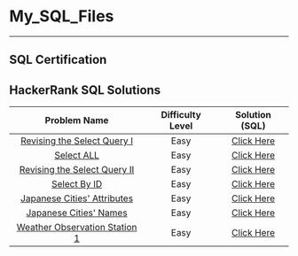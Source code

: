 # My_SQL_Files
---
## SQL Certification 
## HackerRank SQL Solutions

 | Problem Name     |Difficulty Level|                     Solution (SQL)|
 | :-: |:-:| :-: | 
 | [Revising the Select Query I](https://www.hackerrank.com/challenges/revising-the-select-query/problem?isFullScreen=true) | Easy|[Click Here](https://github.com/abhinandanraj/My_SQL_Files/blob/main/HackerRank%20SQL%20Solutions/Revising%20the%20Select%20Query%20I.sql)|
 | [Select ALL](https://www.hackerrank.com/challenges/revising-the-select-query/problem?isFullScreen=true) | Easy|[Click Here](https://github.com/abhinandanraj/My_SQL_Files/blob/main/HackerRank%20SQL%20Solutions/Select%20ALL.sql)|
| [Revising the Select Query II](https://www.hackerrank.com/challenges/revising-the-select-query-2/problem?isFullScreen=true) | Easy|[Click Here](https://github.com/abhinandanraj/My_SQL_Files/blob/main/HackerRank%20SQL%20Solutions/Revising%20the%20Select%20Query%20II.sql)| 
| [Select By ID](https://www.hackerrank.com/challenges/select-by-id/problem?isFullScreen=true) | Easy|[Click Here](https://github.com/abhinandanraj/My_SQL_Files/blob/main/HackerRank%20SQL%20Solutions/Select%20By%20ID.sql)| 
| [Japanese Cities' Attributes](https://www.hackerrank.com/challenges/japanese-cities-attributes/problem?isFullScreen=true) | Easy|[Click Here](https://github.com/abhinandanraj/My_SQL_Files/blob/main/HackerRank%20SQL%20Solutions/Japanese%20Cities'%20Attributes.sql)|
| [Japanese Cities' Names](https://www.hackerrank.com/challenges/japanese-cities-name/problem?isFullScreen=true) | Easy|[Click Here](https://github.com/abhinandanraj/My_SQL_Files/blob/main/HackerRank%20SQL%20Solutions/Japanese%20Cities'%20Names.SQL)|
| [Weather Observation Station 1](https://www.hackerrank.com/challenges/weather-observation-station-1/problem?isFullScreen=true) | Easy|[Click Here](https://github.com/abhinandanraj/My_SQL_Files/blob/main/HackerRank%20SQL%20Solutions/Weather%20Observation%20Station%201.SQL)|
